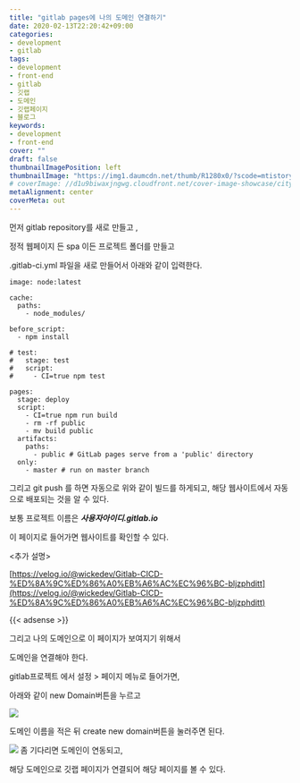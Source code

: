 ```yaml
---
title: "gitlab pages에 나의 도메인 연결하기"
date: 2020-02-13T22:20:42+09:00
categories: 
- development
- gitlab
tags: 
- development
- front-end
- gitlab
- 깃랩
- 도메인
- 깃랩페이지
- 블로그
keywords: 
- development
- front-end
cover: ""
draft: false
thumbnailImagePosition: left
thumbnailImage: "https://img1.daumcdn.net/thumb/R1280x0/?scode=mtistory2&fname=https%3A%2F%2Fblog.kakaocdn.net%2Fdn%2FB7wAZ%2FbtqBUTZRU2a%2FZkVPDNukK7yJTuC8it3Mv1%2Fimg.png"
# coverImage: //d1u9biwaxjngwg.cloudfront.net/cover-image-showcase/city.jpg
metaAlignment: center
coverMeta: out
---
```


먼저 gitlab repository를 새로 만들고 , 

정적 웹페이지 든 spa 이든 프로젝트 폴더를 만들고 

.gitlab-ci.yml 파일을 새로 만들어서 아래와 같이 입력한다. 

```
image: node:latest

cache:
  paths:
    - node_modules/

before_script:
  - npm install

# test:
#   stage: test
#   script:
#     - CI=true npm test

pages:
  stage: deploy
  script:
    - CI=true npm run build
    - rm -rf public
    - mv build public
  artifacts:
    paths:
      - public # GitLab pages serve from a 'public' directory
  only:
    - master # run on master branch
```

그리고 git push 를 하면 자동으로 위와 같이 빌드를 하게되고, 해당 웹사이트에서 자동으로 배포되는 것을 알 수 있다. 

보통 프로젝트 이름은 _**사용자아이디.gitlab.io**_

이 페이지로 들어가면 웹사이트를 확인할 수 있다. 

<추가 설명>

[https://velog.io/@wickedev/Gitlab-CICD-%ED%8A%9C%ED%86%A0%EB%A6%AC%EC%96%BC-bljzphditt](https://velog.io/@wickedev/Gitlab-CICD-%ED%8A%9C%ED%86%A0%EB%A6%AC%EC%96%BC-bljzphditt)


{{< adsense >}}

그리고 나의 도메인으로 이 페이지가 보여지기 위해서

도메인을 연결해야 한다. 

gitlab프로젝트 에서 설정 > 페이지 메뉴로 들어가면,

아래와 같이 new Domain버튼을 누르고 

![](https://img1.daumcdn.net/thumb/R1280x0/?scode=mtistory2&fname=https%3A%2F%2Fblog.kakaocdn.net%2Fdn%2FdVmYFg%2FbtqBUS00PcU%2FLDg2QEamgfgzriDV9T6wV0%2Fimg.png)

도메인 이름을 적은 뒤 create new domain버튼을 눌러주면 된다. 

![](https://img1.daumcdn.net/thumb/R1280x0/?scode=mtistory2&fname=https%3A%2F%2Fblog.kakaocdn.net%2Fdn%2FB7wAZ%2FbtqBUTZRU2a%2FZkVPDNukK7yJTuC8it3Mv1%2Fimg.png)
좀 기다리면 도메인이 연동되고, 

해당 도메인으로 깃랩 페이지가 연결되어 해당 페이지를 볼 수 있다.


